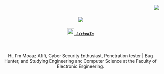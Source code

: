 <img align="right" src="https://visitor-badge.laobi.icu/badge?page_id=zumrudu-anka.zumrudu-anka">

<h1 align="center">
  <a href="https://git.io/typing-svg">
    <img src="https://readme-typing-svg.herokuapp.com/?lines=Hello,+There!+👋;This+is+Moaaz+Afifi ....;Nice+to+meet+you!&center=true&size=30">
  </a>
</h1>

<h5 align="center">
  <code><a href="https://www.linkedin.com/in/mooaaz/" title="LinkedIn Profile"><img width="22" src="images/linkedin.svg"> LinkedIn</a></code>
</h5>
<br>
<p align="center">
  Hi, I'm Moaaz Afifi, Cyber Security Enthusiast, Penetration tester | Bug Hunter, and Studying Engineering and Computer Science at the Faculty of Electronic Engineering.
  <br>
  <br>


